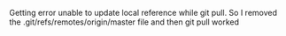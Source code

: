 Getting error unable to update local reference while git pull. So I removed the .git/refs/remotes/origin/master file and then git pull worked 